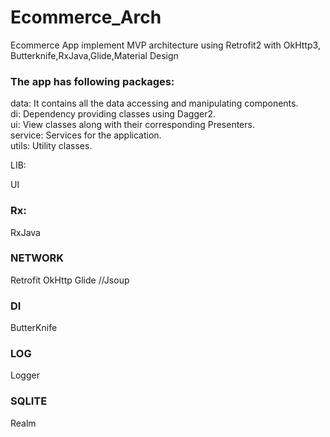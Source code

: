 # Ecommerce_Arch

Ecommerce App implement MVP architecture using Retrofit2 with OkHttp3, Butterknife,RxJava,Glide,Material Design
    
###  The app has following packages:

data: It contains all the data accessing and manipulating components.<br>
di: Dependency providing classes using Dagger2.<br>
ui: View classes along with their corresponding Presenters.<br>
service: Services for the application.<br>
utils: Utility classes.<br>

LIB:

UI



### Rx:
RxJava

### NETWORK
Retrofit
OkHttp
Glide
//Jsoup

### DI
ButterKnife

### LOG
Logger

### SQLITE 
Realm 

